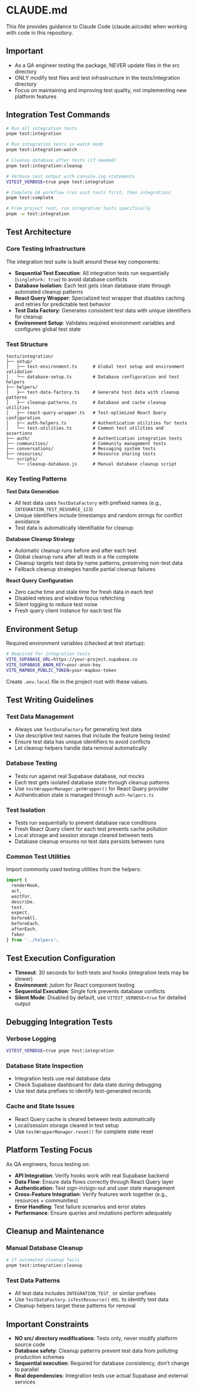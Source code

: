 # CLAUDE.md

This file provides guidance to Claude Code (claude.ai/code) when working with code in this repository.

## Important

- As a QA engineer testing the package, NEVER update files in the src directory
- ONLY modify test files and test infrastructure in the tests/integration directory
- Focus on maintaining and improving test quality, not implementing new platform features

## Integration Test Commands

```bash
# Run all integration tests
pnpm test:integration

# Run integration tests in watch mode
pnpm test:integration:watch

# Cleanup database after tests (if needed)
pnpm test:integration:cleanup

# Verbose test output with console.log statements
VITEST_VERBOSE=true pnpm test:integration

# Complete QA workflow (run unit tests first, then integration)
pnpm test:complete

# From project root, run integration tests specifically
pnpm -w test:integration
```

## Test Architecture

### Core Testing Infrastructure

The integration test suite is built around these key components:

- **Sequential Test Execution**: All integration tests run sequentially (`singleFork: true`) to avoid database conflicts
- **Database Isolation**: Each test gets clean database state through automated cleanup patterns
- **React Query Wrapper**: Specialized test wrapper that disables caching and retries for predictable test behavior
- **Test Data Factory**: Generates consistent test data with unique identifiers for cleanup
- **Environment Setup**: Validates required environment variables and configures global test state

### Test Structure

```
tests/integration/
├── setup/
│   ├── test-environment.ts      # Global test setup and environment validation
│   └── database-setup.ts        # Database configuration and test helpers
├── helpers/
│   ├── test-data-factory.ts     # Generate test data with cleanup patterns
│   ├── cleanup-patterns.ts      # Database and cache cleanup utilities
│   ├── react-query-wrapper.ts   # Test-optimized React Query configuration
│   ├── auth-helpers.ts          # Authentication utilities for tests
│   └── test-utilities.ts        # Common test utilities and assertions
├── auth/                        # Authentication integration tests
├── communities/                 # Community management tests
├── conversations/               # Messaging system tests
├── resources/                   # Resource sharing tests
└── scripts/
    └── cleanup-database.js      # Manual database cleanup script
```

### Key Testing Patterns

**Test Data Generation**
- All test data uses `TestDataFactory` with prefixed names (e.g., `INTEGRATION_TEST_RESOURCE_123`)
- Unique identifiers include timestamps and random strings for conflict avoidance
- Test data is automatically identifiable for cleanup

**Database Cleanup Strategy**
- Automatic cleanup runs before and after each test
- Global cleanup runs after all tests in a file complete
- Cleanup targets test data by name patterns, preserving non-test data
- Fallback cleanup strategies handle partial cleanup failures

**React Query Configuration**
- Zero cache time and stale time for fresh data in each test
- Disabled retries and window focus refetching
- Silent logging to reduce test noise
- Fresh query client instance for each test file

## Environment Setup

Required environment variables (checked at test startup):

```bash
# Required for integration tests
VITE_SUPABASE_URL=https://your-project.supabase.co
VITE_SUPABASE_ANON_KEY=your-anon-key
VITE_MAPBOX_PUBLIC_TOKEN=your-mapbox-token
```

Create `.env.local` file in the project root with these values.

## Test Writing Guidelines

### Test Data Management
- Always use `TestDataFactory` for generating test data
- Use descriptive test names that include the feature being tested
- Ensure test data has unique identifiers to avoid conflicts
- Let cleanup helpers handle data removal automatically

### Database Testing
- Tests run against real Supabase database, not mocks
- Each test gets isolated database state through cleanup patterns
- Use `testWrapperManager.getWrapper()` for React Query provider
- Authentication state is managed through `auth-helpers.ts`

### Test Isolation
- Tests run sequentially to prevent database race conditions
- Fresh React Query client for each test prevents cache pollution  
- Local storage and session storage cleared between tests
- Database cleanup ensures no test data persists between runs

### Common Test Utilities
Import commonly used testing utilities from the helpers:

```typescript
import {
  renderHook,
  act, 
  waitFor,
  describe,
  test,
  expect,
  beforeAll,
  beforeEach,
  afterEach,
  faker
} from '../helpers';
```

## Test Execution Configuration

- **Timeout**: 30 seconds for both tests and hooks (integration tests may be slower)
- **Environment**: jsdom for React component testing
- **Sequential Execution**: Single fork prevents database conflicts
- **Silent Mode**: Disabled by default, use `VITEST_VERBOSE=true` for detailed output

## Debugging Integration Tests

### Verbose Logging
```bash
VITEST_VERBOSE=true pnpm test:integration
```

### Database State Inspection
- Integration tests use real database data
- Check Supabase dashboard for data state during debugging
- Use test data prefixes to identify test-generated records

### Cache and State Issues
- React Query cache is cleared between tests automatically
- Local/session storage cleared in test setup
- Use `testWrapperManager.reset()` for complete state reset

## Platform Testing Focus

As QA engineers, focus testing on:

- **API Integration**: Verify hooks work with real Supabase backend
- **Data Flow**: Ensure data flows correctly through React Query layer
- **Authentication**: Test sign-in/sign-out and user state management  
- **Cross-Feature Integration**: Verify features work together (e.g., resources + communities)
- **Error Handling**: Test failure scenarios and error states
- **Performance**: Ensure queries and mutations perform adequately

## Cleanup and Maintenance

### Manual Database Cleanup
```bash
# If automated cleanup fails
pnpm test:integration:cleanup
```

### Test Data Patterns
- All test data includes `INTEGRATION_TEST_` or similar prefixes
- Use `TestDataFactory.isTestResource()` etc. to identify test data
- Cleanup helpers target these patterns for removal

## Important Constraints

- **NO src/ directory modifications**: Tests only, never modify platform source code
- **Database safety**: Cleanup patterns prevent test data from polluting production schemas
- **Sequential execution**: Required for database consistency, don't change to parallel
- **Real dependencies**: Integration tests use actual Supabase and external services
